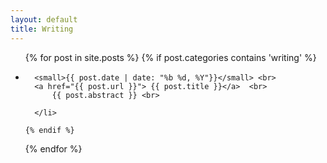 ```yaml
---
layout: default
title: Writing
---
```


<div >
  <ul class="posts">
  {% for post in site.posts %}
    {% if post.categories contains 'writing'  %}
      <li>
      
      <small>{{ post.date | date: "%b %d, %Y"}}</small> <br>
      <a href="{{ post.url }}"> {{ post.title }}</a>  <br>   
          {{ post.abstract }} <br>
      
      </li>

    {% endif %}
  {% endfor %}
  </ul>
</div>
